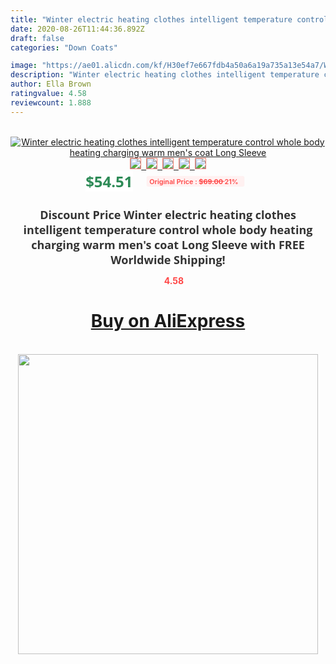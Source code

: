 ```yaml
---
title: "Winter electric heating clothes intelligent temperature control whole body heating charging warm men's coat Long Sleeve"
date: 2020-08-26T11:44:36.892Z
draft: false
categories: "Down Coats"

image: "https://ae01.alicdn.com/kf/H30ef7e667fdb4a50a6a19a735a13e54a7/Winter-electric-heating-clothes-intelligent-temperature-control-whole-body-heating-charging-warm-men-s-coat-Long.jpg"
description: "Winter electric heating clothes intelligent temperature control whole body heating charging warm men's coat Long Sleeve"
author: Ella Brown
ratingvalue: 4.58
reviewcount: 1.888
---
```

<br>
<div style="text-align: center;">
<a href="https://s.click.aliexpress.com/e/_AWWzeN" target="_blank" rel="nofollow noopener noreferrer"><img alt="Winter electric heating clothes intelligent temperature control whole body heating charging warm men's coat Long Sleeve" class="magnifier-image" src="https://ae01.alicdn.com/kf/H30ef7e667fdb4a50a6a19a735a13e54a7/Winter-electric-heating-clothes-intelligent-temperature-control-whole-body-heating-charging-warm-men-s-coat-Long.jpg_640x640.jpg">
<br>
<img style="border:1px solid salmon" src="https://ae01.alicdn.com/kf/H30ef7e667fdb4a50a6a19a735a13e54a7/Winter-electric-heating-clothes-intelligent-temperature-control-whole-body-heating-charging-warm-men-s-coat-Long.jpg_120x120.jpg">&nbsp;&nbsp;<img style="border:1px solid salmon" src="https://ae01.alicdn.com/kf/H73291c4a50114308b562f6bfd73aca9fI/Winter-electric-heating-clothes-intelligent-temperature-control-whole-body-heating-charging-warm-men-s-coat-Long.jpg_120x120.jpg">&nbsp;&nbsp;<img style="border:1px solid salmon" src="https://ae01.alicdn.com/kf/H9e9aa84b53d041fd86fd4cdfd3e6beceT/Winter-electric-heating-clothes-intelligent-temperature-control-whole-body-heating-charging-warm-men-s-coat-Long.jpg_120x120.jpg">&nbsp;&nbsp;<img style="border:1px solid salmon" src="https://ae01.alicdn.com/kf/Haf3debc1510b46279912be51de1f906aM/Winter-electric-heating-clothes-intelligent-temperature-control-whole-body-heating-charging-warm-men-s-coat-Long.jpg_120x120.jpg">&nbsp;&nbsp;<img style="border:1px solid salmon" src="https://ae01.alicdn.com/kf/H953cbec47ebd472d8a07086836257143T/Winter-electric-heating-clothes-intelligent-temperature-control-whole-body-heating-charging-warm-men-s-coat-Long.jpg_120x120.jpg"></a></div><br0>
<div style="text-align: center;"><span style="background-color: white; border: 0px; box-sizing: border-box; color: seagreen; display: inline-block; font-family: &quot;open sans&quot; , &quot;arial&quot; , &quot;helvetica&quot; , sans-serif , &quot;heiti&quot;; font-size: 24px; font-stretch: inherit; font-weight: 700; line-height: inherit; margin: 0px 10px 0px 0px; padding: 0px; vertical-align: middle;">$54.51 </span>
<span style="background: rgb(255 , 241 , 241); border-radius: 3px; border: 0px; box-sizing: border-box; color: #ff4747; display: inline-block; font-family: inherit; font-size: 12px; font-stretch: inherit; font-style: inherit; font-variant: inherit; font-weight: 600; line-height: inherit; margin: 0px; padding: 2px 5px; transform: scale(0.9); vertical-align: middle;">Original Price : <b style="text-decoration: line-through;">$69.00 </b> 21%&nbsp;&nbsp;</span></div>
<h1 style="color: #333333; display: inline-block; font-family: &quot;open sans&quot; , &quot;arial&quot; , &quot;helvetica&quot; , sans-serif , &quot;heiti&quot;; font-size: 18px; font-stretch: inherit; font-weight: 700; text-align: center;">Discount Price Winter electric heating clothes intelligent temperature control whole body heating charging warm men's coat Long Sleeve with FREE Worldwide Shipping!</h1>
<div style="color: #ff4747; text-align: center;">
<img src="https://4.bp.blogspot.com/-M0ZcTcb-5uY/XleCXlxnR4I/AAAAAAAAAEc/OrjgMkXV1oMQFaCRZj5HQwOCBcu3w1FegCPcBGAYYCw/s1600/star.png" style="height: 15px;">&nbsp;<b>4.58</b></div>
<div class="button_cont" align="center"><a class="buynow_a" href="https://s.click.aliexpress.com/e/_AWWzeN" target="_blank" rel="nofollow noopener noreferrer"><H1>Buy on AliExpress</H1></a></div><br>
<div class="separator" style="clear: both; text-align: center;">
<img src="https://lh3.googleusercontent.com/-pTy5HemUv9M/XlePHvY0dAI/AAAAAAAAAE4/0nX5iRUoIWY8eMW9Dpxeirr157OZliDIgCLcBGAsYHQ/s1600/badge.gif" width="480">
</div>
